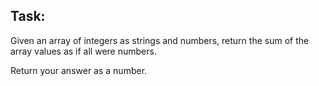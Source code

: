 ## Task:
Given an array of integers as strings and numbers, return the sum of the array values as if all were numbers.

Return your answer as a number.